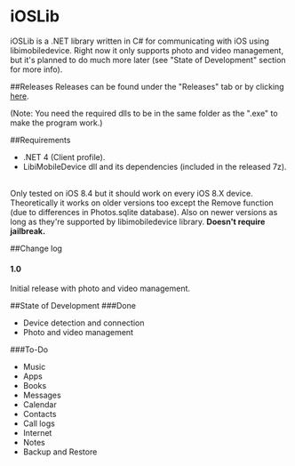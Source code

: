 # iOSLib
iOSLib is a .NET library written in C# for communicating with iOS using libimobiledevice. Right now it only supports photo and video management, but it's planned to do much more later (see "State of Development" section for more info).

##Releases
Releases can be found under the "Releases" tab or by clicking [here](https://github.com/geiszla/iOSLib/releases).

(Note: You need the required dlls to be in the same folder as the ".exe" to make the program work.)

##Requirements
 - .NET 4 (Client profile).
 - LibiMobileDevice dll and its dependencies (included in the released 7z).

<br />Only tested on iOS 8.4 but it should work on every iOS 8.X device. Theoretically it works on older versions too except the Remove function (due to differences in Photos.sqlite database). Also on newer versions as long as they're supported by libimobiledevice library. <b>Doesn't require jailbreak.</b>


##Change log
<h4>1.0</h4>
Initial release with photo and video management.

##State of Development
###Done
 - Device detection and connection
 - Photo and video management

###To-Do
 - Music
 - Apps
 - Books
 - Messages
 - Calendar
 - Contacts
 - Call logs
 - Internet
 - Notes
 - Backup and Restore